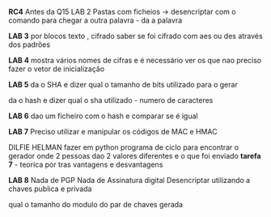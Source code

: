 **RC4**
Antes da Q15 LAB 2
Pastas com ficheios -> desencriptar com o comando para chegar a outra palavra - da a palavra

**LAB 3**
por blocos
texto , cifrado  saber se foi cifrado com aes ou des através dos padrões

**LAB 4**
mostra vários nomes de cifras e é necessário ver os que nao preciso fazer o vetor de inicialização

**LAB 5** 
da o SHA e dizer qual o tamanho de bits utilizado para o gerar

da o hash e dizer qual o sha utilizado - numero de caracteres

**LAB 6**
dao um ficheiro com o hash e comparar se é igual

**LAB 7**
Preciso utilizar e manipular os códigos de MAC e HMAC

DILFIE HELMAN 
fazer em python programa de ciclo para encontrar o gerador onde 2 pessoas dao 2 valores diferentes e o que foi enviado
**tarefa 7** - teorica por tras vantagens e desvantagens

**LAB 8**
Nada de PGP
Nada de Assinatura digital
Desencriptar utilizando a chaves publica e privada

qual o tamanho do modulo do par de chaves gerada